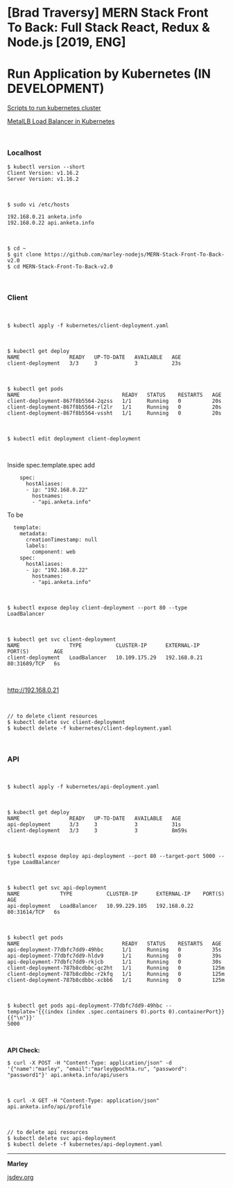 # [Brad Traversy] MERN Stack Front To Back: Full Stack React, Redux &amp; Node.js [2019, ENG]

# Run Application by Kubernetes (IN DEVELOPMENT)

<a href="https://sysadm.ru/linux/servers/containers/kubernetes/kubeadm/prepared-cluster/">Scripts to run kubernetes cluster</a>

<a href="https://sysadm.ru/linux/servers/containers/kubernetes/kubeadm/metal-load-balancer/">MetalLB Load Balancer in Kubernetes</a>

<br/>

### Localhost

    $ kubectl version --short
    Client Version: v1.16.2
    Server Version: v1.16.2

<br/>

    $ sudo vi /etc/hosts

    192.168.0.21 anketa.info
    192.168.0.22 api.anketa.info

<br/>

    $ cd ~
    $ git clone https://github.com/marley-nodejs/MERN-Stack-Front-To-Back-v2.0
    $ cd MERN-Stack-Front-To-Back-v2.0

<br/>

### Client

<br/>

    $ kubectl apply -f kubernetes/client-deployment.yaml

<br/>

    $ kubectl get deploy
    NAME                READY   UP-TO-DATE   AVAILABLE   AGE
    client-deployment   3/3     3            3           23s

<br/>

    $ kubectl get pods
    NAME                                 READY   STATUS    RESTARTS   AGE
    client-deployment-867f8b5564-2qzss   1/1     Running   0          20s
    client-deployment-867f8b5564-rl2lr   1/1     Running   0          20s
    client-deployment-867f8b5564-vssht   1/1     Running   0          20s

<br/>

    $ kubectl edit deployment client-deployment

<br/>

Inside spec.template.spec add

```
    spec:
      hostAliases:
      - ip: "192.168.0.22"
        hostnames:
        - "api.anketa.info"
```

To be

```
  template:
    metadata:
      creationTimestamp: null
      labels:
        component: web
    spec:
      hostAliases:
      - ip: "192.168.0.22"
        hostnames:
        - "api.anketa.info"
```

<br/>

    $ kubectl expose deploy client-deployment --port 80 --type LoadBalancer

<br/>

    $ kubectl get svc client-deployment
    NAME                TYPE           CLUSTER-IP      EXTERNAL-IP    PORT(S)        AGE
    client-deployment   LoadBalancer   10.109.175.29   192.168.0.21   80:31689/TCP   6s

<br/>

http://192.168.0.21

<br/>

    // to delete client resources
    $ kubectl delete svc client-deployment
    $ kubectl delete -f kubernetes/client-deployment.yaml

<br/>

### API

<br/>

    $ kubectl apply -f kubernetes/api-deployment.yaml

<br/>

    $ kubectl get deploy
    NAME                READY   UP-TO-DATE   AVAILABLE   AGE
    api-deployment      3/3     3            3           31s
    client-deployment   3/3     3            3           8m59s

<br/>

    $ kubectl expose deploy api-deployment --port 80 --target-port 5000 --type LoadBalancer

<br/>

    $ kubectl get svc api-deployment
    NAME             TYPE           CLUSTER-IP      EXTERNAL-IP    PORT(S)        AGE
    api-deployment   LoadBalancer   10.99.229.105   192.168.0.22   80:31614/TCP   6s

<br/>

    $ kubectl get pods
    NAME                                 READY   STATUS    RESTARTS   AGE
    api-deployment-77dbfc7dd9-49hbc      1/1     Running   0          35s
    api-deployment-77dbfc7dd9-hldv9      1/1     Running   0          39s
    api-deployment-77dbfc7dd9-rkjcb      1/1     Running   0          30s
    client-deployment-787b8cdbbc-qc2ht   1/1     Running   0          125m
    client-deployment-787b8cdbbc-r2kfq   1/1     Running   0          125m
    client-deployment-787b8cdbbc-xcbb6   1/1     Running   0          125m

<br/>

    $ kubectl get pods api-deployment-77dbfc7dd9-49hbc --template='{{(index (index .spec.containers 0).ports 0).containerPort}}{{"\n"}}'
    5000

<br/>

**API Check:**

    $ curl -X POST -H "Content-Type: application/json" -d '{"name":"marley", "email":"marley@pochta.ru", "password": "password1"}' api.anketa.info/api/users

<br/>

    $ curl -X GET -H "Content-Type: application/json" api.anketa.info/api/profile

<br/>

    // to delete api resources
    $ kubectl delete svc api-deployment
    $ kubectl delete -f kubernetes/api-deployment.yaml

<!--
    kubectl uncordon node1.k8s && kubectl cordon node2.k8s
-->

---

**Marley**

<a href="https://jsdev.org">jsdev.org</a>
